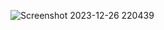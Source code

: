 ![Screenshot 2023-12-26 220439](https://github.com/rachpro1234/Happy-New-Year/assets/108005388/349a24dd-ef59-400d-9b09-66c845307828)

